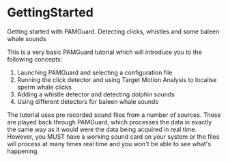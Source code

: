 # GettingStarted
Getting started with PAMGuard. Detecting clicks, whistles and some baleen whale sounds

This is a very basic PAMGuard tutorial which will introduce you to the following concepts:

1. Launching PAMGuard and selecting a configuration file
2. Running the click detector and using Target Motion Analysis to localise sperm whale clicks
3. Adding a whistle detector and detecting dolphin sounds
4. Using different detectors for baleen whale sounds

The tutorial uses pre recorded sound files from a number of sources. These are played back 
through PAMGuard, which processes the data in exactly the same way as it would were the 
data being acquired in real time. However, you MUST have a working sound card on your system
or the files will process at many times real time and you won't be able to see what's happening.
